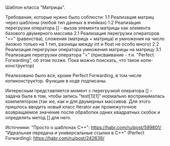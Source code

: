 Шаблон класса "Матрицы".

Требования, которые нужно было соблюсти:
1.1 Реализация матриц через шаблоны (любой тип данных в ячейках)
1.2 Реализация перегрузки оператора [] - вызов элемента матрицы как элемента базового двумерного массива
2.1 Реализация перегрузки операторов "==" (равенства), сложения (матрица + матрица) и умножения на число (можно только на 1 тип, разницы между int и float не особо много)
2.2 Реализация перегрузки оператора умножения матрицы на матрицу
3.1 Реализация перегрузки оператора "=" (присваивание - т.н. "Perfect Forwarding", об этом позже. Пока можно поискать, что такое копи-конструктор)

Реализовано было все, кроме Perfect Forwarding, в том числе копиконструктор. Функции в коде подписаны.

Интересным представляется момент с перегрузкой оператора [] – задача была в том, чтобы запись "test[1][1]" нормально воспринималась компилятором (так же, как и для двумерных массивов. Для этого пришлось вводить новый класс Iterator как промежуточное возвращаемое значение после обработки одних квадратных скобок и определять метод [] для него.

Источники:
"Просто о шаблонах C++": https://habr.com/ru/post/599801/
"Идеальная передача и универсальные ссылки в C++" (Perfect Forwarding): https://habr.com/ru/post/242639/
